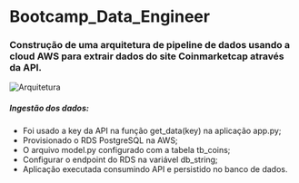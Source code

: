 # Bootcamp_Data_Engineer

### Construção de uma arquitetura de pipeline de dados usando a cloud AWS para extrair dados do site Coinmarketcap através da API.

![Arquitetura](https://user-images.githubusercontent.com/45739569/218257772-852a45c8-2992-4e81-84e3-d01bfb7fc1c8.PNG)

##### Ingestão dos dados:

- Foi usado a key da API na função get_data(key) na aplicação app.py;
- Provisionado o RDS PostgreSQL na AWS;
- O arquivo model.py configurado com a tabela tb_coins;
- Configurar o endpoint do RDS na variável db_string;
- Aplicação executada consumindo API e persistido no banco de dados.


